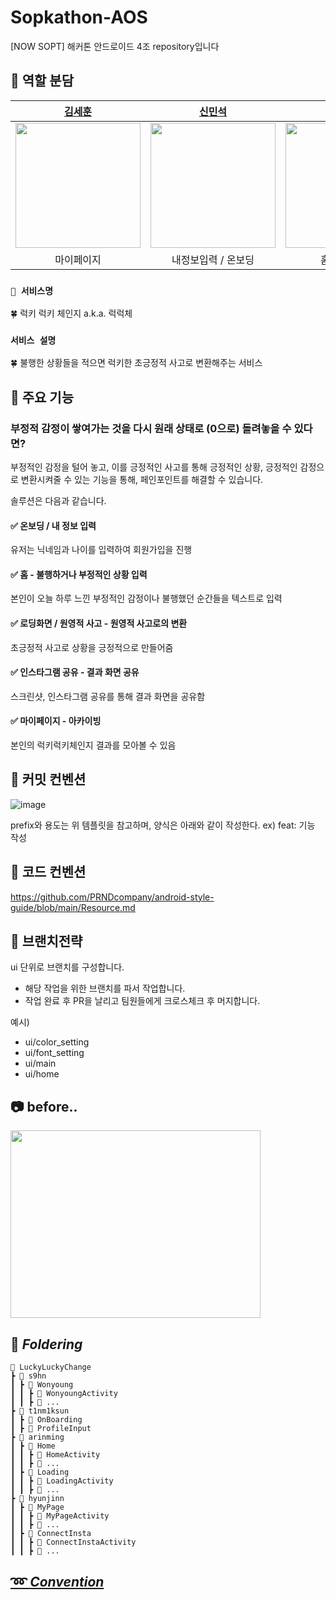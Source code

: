 # Sopkathon-AOS
[NOW SOPT] 해커톤 안드로이드 4조 repository입니다

## 👋 역할 분담
|                                                    [김세훈](https://github.com/s9hn)                                                     |                                                 [신민석](https://github.com/t1nm1ksun)                                                  |                                                  [김아린](https://github.com/arinming)                                                  |                                                 [이현진](https://github.com/2hyunjinn)                                                  |
|:-------------------------------------------------------------------------------------------------------------------------------------:|:------------------------------------------------------------------------------------------------------------------------------------:|:------------------------------------------------------------------------------------------------------------------------------------:|:------------------------------------------------------------------------------------------------------------------------------------:|
| <img src="https://github.com/2hyunjinn/2hyunjinn/assets/95455569/1bdb4be5-6a96-4b0d-83e6-01d7306cc490" width="200px"  height="200dp"> | <img src="https://github.com/2hyunjinn/2hyunjinn/assets/95455569/891fee17-df02-4286-a161-5969958572d3" width="200px" height="200dp"> | <img src="https://github.com/2hyunjinn/2hyunjinn/assets/95455569/16e9e238-4f1e-45d5-b360-f788806fd1d5" width="200px" height="200dp"> | <img src="https://github.com/2hyunjinn/2hyunjinn/assets/95455569/6b6a33a0-d215-4b7c-a519-0c0958cd6473" width="200px" height="200dp"> |
|                                                                 마이페이지                                                                 |                                                             내정보입력 / 온보딩                                                              |                                                               홈 / 로딩화면                                                               |                                                            인스타캡쳐 / 원영적사고                                                             | 

### **`👋 서비스명`**

<aside>
🍀 럭키 럭키 체인지 a.k.a. 럭럭체

</aside>

### **`서비스 설명`**

<aside>
🍀 불행한 상황들을 적으면 럭키한 초긍정적 사고로 변환해주는 서비스

</aside>


## 👋 주요 기능
### 부정적 감정이 쌓여가는 것을 다시 원래 상태로 (0으로) 돌려놓을 수 있다면?
부정적인 감정을 털어 놓고, 이를 긍정적인 사고를 통해 긍정적인 상황, 긍정적인 감정으로 변환시켜줄 수 있는 기능을 통해, 페인포인트를 해결할 수 있습니다.

솔루션은 다음과 같습니다.

#### ✅ 온보딩 / 내 정보 입력
유저는 닉네임과 나이를 입력하여 회원가입을 진행
#### ✅ 홈 - 불행하거나 부정적인 상황 입력
본인이 오늘 하루 느낀 부정적인 감정이나 불행했던 순간들을 텍스트로 입력
#### ✅ 로딩화면 / 원영적 사고 - 원영적 사고로의 변환
초긍정적 사고로 상황을 긍정적으로 만들어줌
#### ✅ 인스타그램 공유 - 결과 화면 공유
스크린샷, 인스타그램 공유를 통해 결과 화면을 공유함
#### ✅ 마이페이지 - 아카이빙
본인의 럭키럭키체인지 결과를 모아볼 수 있음


## 👋 커밋 컨벤션
![image](https://github.com/2hyunjinn/2hyunjinn/assets/95455569/b7bf23fb-7b95-48c2-a9d9-d6d69dea9d02)


prefix와 용도는 위 템플릿을 참고하며, 양식은 아래와 같이 작성한다.
ex) feat: 기능 작성

## 👋 코드 컨벤션
https://github.com/PRNDcompany/android-style-guide/blob/main/Resource.md


## 👋 브랜치전략

ui 단위로 브랜치를 구성합니다.

- 해당 작업을 위한 브랜치를 파서 작업합니다.
- 작업 완료 후 PR을 날리고 팀원들에게 크로스체크 후 머지합니다.

예시)

- ui/color_setting
- ui/font_setting
- ui/main
- ui/home

## 📷 **before..**
<img src="https://github.com/2hyunjinn/2hyunjinn/assets/95455569/0377ceeb-0097-4ec7-9dc6-af7dcc30105f" width="400px" height="300dp">


## 📁 *****Foldering*****
```
📂 LuckyLuckyChange
┣ 📂 s9hn
┃ ┣ 📂 Wonyoung
┃ ┃ ┣ 📂 WonyoungActivity
┃ ┃ ┣ 📂 ...
┣ 📂 t1nm1ksun
┃ ┣ 📂 OnBoarding
┃ ┣ 📂 ProfileInput
┣ 📂 arinming
┃ ┣ 📂 Home
┃ ┃ ┣ 📂 HomeActivity
┃ ┃ ┣ 📂 ...
┃ ┣ 📂 Loading
┃ ┃ ┣ 📂 LoadingActivity
┃ ┃ ┣ 📂 ...
┣ 📂 hyunjinn
┃ ┣ 📂 MyPage
┃ ┃ ┣ 📂 MyPageActivity
┃ ┃ ┣ 📂 ...
┃ ┣ 📂 ConnectInsta
┃ ┃ ┣ 📂 ConnectInstaActivity
┃ ┃ ┣ 📂 ...
```

## [➿ *****Convention*****]( https://www.notion.so/NOW-SOPT-4-Android-c06a6fc7ba6d4fe48aa4773e1ced8ca6 )


